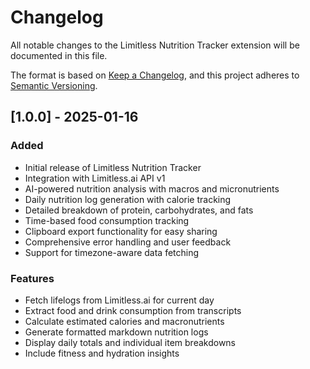 # Changelog

All notable changes to the Limitless Nutrition Tracker extension will be documented in this file.

The format is based on [Keep a Changelog](https://keepachangelog.com/en/1.0.0/),
and this project adheres to [Semantic Versioning](https://semver.org/spec/v2.0.0.html).

## [1.0.0] - 2025-01-16

### Added
- Initial release of Limitless Nutrition Tracker
- Integration with Limitless.ai API v1
- AI-powered nutrition analysis with macros and micronutrients
- Daily nutrition log generation with calorie tracking
- Detailed breakdown of protein, carbohydrates, and fats
- Time-based food consumption tracking
- Clipboard export functionality for easy sharing
- Comprehensive error handling and user feedback
- Support for timezone-aware data fetching

### Features
- Fetch lifelogs from Limitless.ai for current day
- Extract food and drink consumption from transcripts
- Calculate estimated calories and macronutrients
- Generate formatted markdown nutrition logs
- Display daily totals and individual item breakdowns
- Include fitness and hydration insights